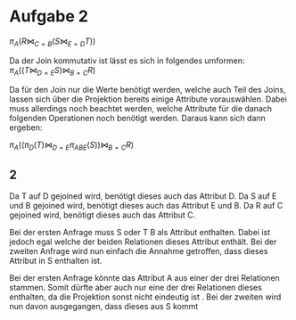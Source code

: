 # Aufgabe 2
$\pi_{A}(R \bowtie_{C=B}(S \bowtie_{E=D} T))$

Da der Join kommutativ ist lässt es sich in folgendes umformen: \
$\pi_{A}((T \bowtie_{D=E} S) \bowtie_{B=C} R )$

Da für den Join nur die Werte benötigt werden, welche auch Teil des Joins, lassen sich über die Projektion bereits einige Attribute vorauswählen. Dabei muss allerdings noch beachtet werden, welche Attribute für die danach folgenden Operationen noch benötigt werden. Daraus kann sich dann ergeben:

$\pi_{A}((\pi_D(T) \bowtie_{D=E} \pi_{ABE}(S)) \bowtie_{B=C} R )$

## 2
Da T auf D gejoined wird, benötigt dieses auch das Attribut D.
Da S auf E und B gejoined wird, benötigt dieses auch das Attribut E und B. 
Da R auf C gejoined wird, benötigt dieses auch das Attribut C.

Bei der ersten Anfrage muss S oder T B als Attribut enthalten. Dabei ist jedoch egal welche der beiden Relationen dieses Attribut enthält. Bei der zweiten Anfrage wird nun einfach die Annahme getroffen, dass dieses Attribut in S enthalten ist.


Bei der ersten Anfrage könnte das Attribut A aus einer der drei Relationen stammen. Somit dürfte aber auch nur eine der drei Relationen dieses enthalten, da die Projektion sonst nicht eindeutig ist . Bei der zweiten wird nun davon ausgegangen, dass dieses aus S kommt
